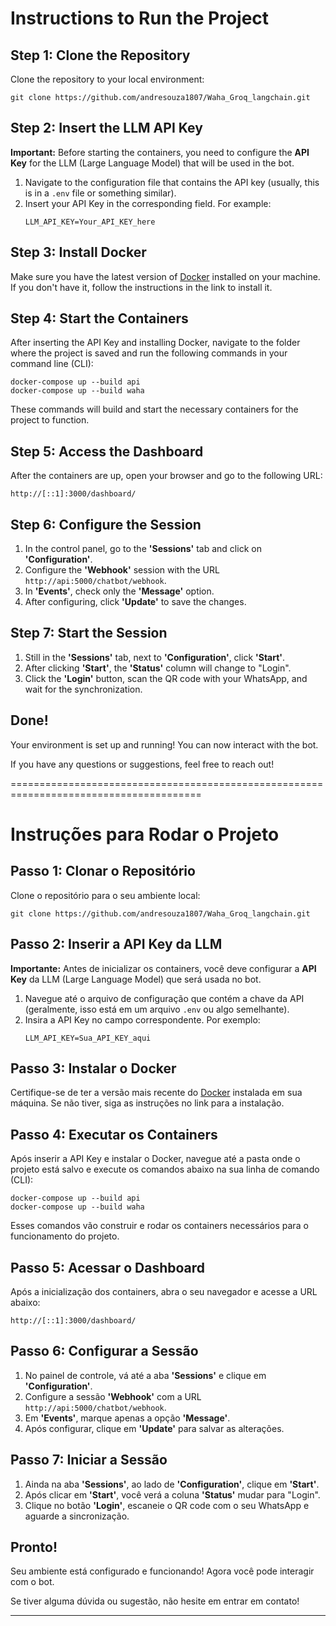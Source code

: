# Instructions to Run the Project

## Step 1: Clone the Repository

Clone the repository to your local environment:

```
git clone https://github.com/andresouza1807/Waha_Groq_langchain.git
```

## Step 2: Insert the LLM API Key

**Important:** Before starting the containers, you need to configure the **API Key** for the LLM (Large Language Model) that will be used in the bot.

1. Navigate to the configuration file that contains the API key (usually, this is in a `.env` file or something similar).
2. Insert your API Key in the corresponding field. For example:
   ```
   LLM_API_KEY=Your_API_KEY_here
   ```

## Step 3: Install Docker

Make sure you have the latest version of [Docker](https://www.docker.com/get-started) installed on your machine. If you don't have it, follow the instructions in the link to install it.

## Step 4: Start the Containers

After inserting the API Key and installing Docker, navigate to the folder where the project is saved and run the following commands in your command line (CLI):

```
docker-compose up --build api
docker-compose up --build waha
```

These commands will build and start the necessary containers for the project to function.

## Step 5: Access the Dashboard

After the containers are up, open your browser and go to the following URL:

```
http://[::1]:3000/dashboard/
```

## Step 6: Configure the Session

1. In the control panel, go to the **'Sessions'** tab and click on **'Configuration'**.
2. Configure the **'Webhook'** session with the URL `http://api:5000/chatbot/webhook`.
3. In **'Events'**, check only the **'Message'** option.
4. After configuring, click **'Update'** to save the changes.

## Step 7: Start the Session

1. Still in the **'Sessions'** tab, next to **'Configuration'**, click **'Start'**.
2. After clicking **'Start'**, the **'Status'** column will change to "Login".
3. Click the **'Login'** button, scan the QR code with your WhatsApp, and wait for the synchronization.

## Done!

Your environment is set up and running! You can now interact with the bot.

If you have any questions or suggestions, feel free to reach out! 

=======================================================================================

# Instruções para Rodar o Projeto

## Passo 1: Clonar o Repositório

Clone o repositório para o seu ambiente local:

```
git clone https://github.com/andresouza1807/Waha_Groq_langchain.git
```

## Passo 2: Inserir a API Key da LLM

**Importante:** Antes de inicializar os containers, você deve configurar a **API Key** da LLM (Large Language Model) que será usada no bot.

1. Navegue até o arquivo de configuração que contém a chave da API (geralmente, isso está em um arquivo `.env` ou algo semelhante).
2. Insira a API Key no campo correspondente. Por exemplo:
   ```
   LLM_API_KEY=Sua_API_KEY_aqui
   ```

## Passo 3: Instalar o Docker

Certifique-se de ter a versão mais recente do [Docker](https://www.docker.com/get-started) instalada em sua máquina. Se não tiver, siga as instruções no link para a instalação.

## Passo 4: Executar os Containers

Após inserir a API Key e instalar o Docker, navegue até a pasta onde o projeto está salvo e execute os comandos abaixo na sua linha de comando (CLI):

```
docker-compose up --build api
docker-compose up --build waha
```

Esses comandos vão construir e rodar os containers necessários para o funcionamento do projeto.

## Passo 5: Acessar o Dashboard

Após a inicialização dos containers, abra o seu navegador e acesse a URL abaixo:

```
http://[::1]:3000/dashboard/
```

## Passo 6: Configurar a Sessão

1. No painel de controle, vá até a aba **'Sessions'** e clique em **'Configuration'**.
2. Configure a sessão **'Webhook'** com a URL `http://api:5000/chatbot/webhook`.
3. Em **'Events'**, marque apenas a opção **'Message'**.
4. Após configurar, clique em **'Update'** para salvar as alterações.

## Passo 7: Iniciar a Sessão

1. Ainda na aba **'Sessions'**, ao lado de **'Configuration'**, clique em **'Start'**.
2. Após clicar em **'Start'**, você verá a coluna **'Status'** mudar para "Login".
3. Clique no botão **'Login'**, escaneie o QR code com o seu WhatsApp e aguarde a sincronização.

## Pronto!

Seu ambiente está configurado e funcionando! Agora você pode interagir com o bot.

Se tiver alguma dúvida ou sugestão, não hesite em entrar em contato! 

---
